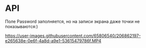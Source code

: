 # API
Поле Password заполняется, но на записи экрана даже точки не показываются:)



https://user-images.githubusercontent.com/65806540/206862197-e265638e-0e6f-4a8d-a9e1-53615479786f.MP4

